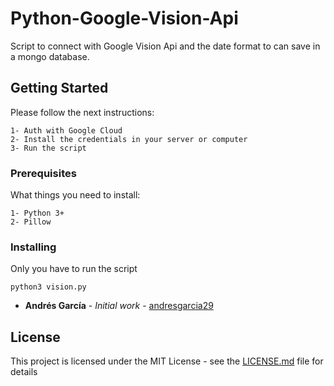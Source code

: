 # Python-Google-Vision-Api
Script to connect with Google Vision Api and the date format to can save in a mongo database.

## Getting Started

Please follow the next instructions:
```
1- Auth with Google Cloud
2- Install the credentials in your server or computer
3- Run the script
```

### Prerequisites

What things you need to install:

```
1- Python 3+
2- Pillow
```

### Installing

Only you have to run the script

```
python3 vision.py
```

* **Andrés García** - *Initial work* - [andresgarcia29](https://github.com/)


## License

This project is licensed under the MIT License - see the [LICENSE.md](LICENSE.md) file for details

